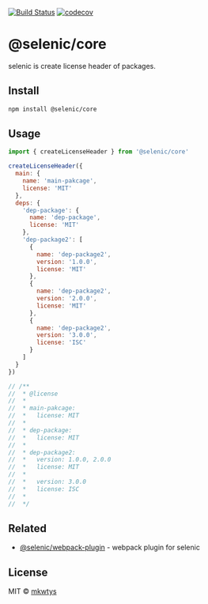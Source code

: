 [![Build Status](https://travis-ci.org/mkwtys/selenic.svg?branch=master)](https://travis-ci.org/mkwtys/selenic)
[![codecov](https://codecov.io/gh/mkwtys/selenic/branch/master/graph/badge.svg)](https://codecov.io/gh/mkwtys/selenic)

# @selenic/core

selenic is create license header of packages.

## Install

```sh
npm install @selenic/core
```

## Usage

```js
import { createLicenseHeader } from '@selenic/core'

createLicenseHeader({
  main: {
    name: 'main-pakcage',
    license: 'MIT'
  },
  deps: {
    'dep-package': {
      name: 'dep-package',
      license: 'MIT'
    },
    'dep-package2': [
      {
        name: 'dep-package2',
        version: '1.0.0',
        license: 'MIT'
      },
      {
        name: 'dep-package2',
        version: '2.0.0',
        license: 'MIT'
      },
      {
        name: 'dep-package2',
        version: '3.0.0',
        license: 'ISC'
      }
    ]
  }
})

// /**
//  * @license
//  *
//  * main-pakcage:
//  *   license: MIT
//  *
//  * dep-package:
//  *   license: MIT
//  *
//  * dep-package2:
//  *   version: 1.0.0, 2.0.0
//  *   license: MIT
//  *
//  *   version: 3.0.0
//  *   license: ISC
//  *
//  */
```

## Related

- [@selenic/webpack-plugin](https://github.com/mkwtys/selenic-webpack-plugin) - webpack plugin for selenic

## License

MIT © [mkwtys](https://github.com/mkwtys)
